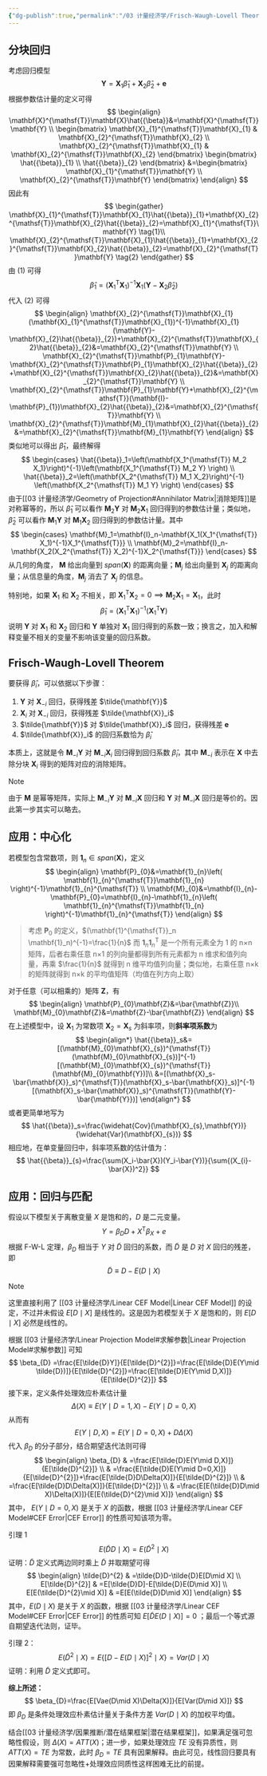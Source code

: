 ```yaml
---
{"dg-publish":true,"permalink":"/03 计量经济学/Frisch-Waugh-Lovell Theorem/","created":"2024-05-22T16:36:06.000+08:00","updated":"2024-09-09T19:59:01.081+08:00"}
---
```


## 分块回归
考虑回归模型
$$
\mathbf{Y}=\mathbf{X}_1\hat{{\beta}}_1+\mathbf{X}_2\hat{{\beta}}_2+\mathbf{e}
$$
根据参数估计量的定义可得
$$
\begin{align}
\mathbf{X}^{\mathsf{T}}\mathbf{X}\hat{{\beta}}&=\mathbf{X}^{\mathsf{T}}\mathbf{Y} \\
\begin{bmatrix}
\mathbf{X}_{1}^{\mathsf{T}}\mathbf{X}_{1} & \mathbf{X}_{2}^{\mathsf{T}}\mathbf{X}_{2} \\
\mathbf{X}_{2}^{\mathsf{T}}\mathbf{X}_{1} & \mathbf{X}_{2}^{\mathsf{T}}\mathbf{X}_{2}
\end{bmatrix}
\begin{bmatrix}
\hat{{\beta}}_{1} \\
\hat{{\beta}}_{2}
\end{bmatrix}
&=\begin{bmatrix}
\mathbf{X}_{1}^{\mathsf{T}}\mathbf{Y} \\
\mathbf{X}_{2}^{\mathsf{T}}\mathbf{Y}
\end{bmatrix}
\end{align}
$$
因此有
$$
\begin{gather}
\mathbf{X}_{1}^{\mathsf{T}}\mathbf{X}_{1}\hat{{\beta}}_{1}+\mathbf{X}_{2}^{\mathsf{T}}\mathbf{X}_{2}\hat{{\beta}}_{2}=\mathbf{X}_{1}^{\mathsf{T}}\mathbf{Y} \tag{1}\\
\mathbf{X}_{2}^{\mathsf{T}}\mathbf{X}_{1}\hat{{\beta}}_{1}+\mathbf{X}_{2}^{\mathsf{T}}\mathbf{X}_{2}\hat{{\beta}}_{2}=\mathbf{X}_{2}^{\mathsf{T}}\mathbf{Y} \tag{2}
\end{gather}
$$
由 $(1)$ 可得
$$
\hat{{\beta}}_{1}=(\mathbf{X}_{1}^{\mathsf{T}}\mathbf{X}_{1})^{-1}\mathbf{X}_{1}(\mathbf{Y}-\mathbf{X}_{2}\hat{{\beta}}_{2})
$$
代入 $(2)$ 可得
$$
\begin{align}
\mathbf{X}_{2}^{\mathsf{T}}\mathbf{X}_{1}(\mathbf{X}_{1}^{\mathsf{T}}\mathbf{X}_{1})^{-1}\mathbf{X}_{1}(\mathbf{Y}-\mathbf{X}_{2}\hat{{\beta}}_{2})+\mathbf{X}_{2}^{\mathsf{T}}\mathbf{X}_{2}\hat{{\beta}}_{2}&=\mathbf{X}_{2}^{\mathsf{T}}\mathbf{Y} \\
\mathbf{X}_{2}^{\mathsf{T}}\mathbf{P}_{1}\mathbf{Y}-\mathbf{X}_{2}^{\mathsf{T}}\mathbf{P}_{1}\mathbf{X}_{2}\hat{{\beta}}_{2}+\mathbf{X}_{2}^{\mathsf{T}}\mathbf{X}_{2}\hat{{\beta}}_{2}&=\mathbf{X}_{2}^{\mathsf{T}}\mathbf{Y} \\
\mathbf{X}_{2}^{\mathsf{T}}\mathbf{P}_{1}\mathbf{Y}+\mathbf{X}_{2}^{\mathsf{T}}(\mathbf{I}-\mathbf{P}_{1})\mathbf{X}_{2}\hat{{\beta}}_{2}&=\mathbf{X}_{2}^{\mathsf{T}}\mathbf{Y} \\
\mathbf{X}_{2}^{\mathsf{T}}\mathbf{M}_{1}\mathbf{X}_{2}\hat{{\beta}}_{2}&=\mathbf{X}_{2}^{\mathsf{T}}\mathbf{M}_{1}\mathbf{Y}
\end{align}
$$
类似地可以得出 $\hat{{\beta}}_{1}$，最终解得
$$
\begin{cases}
\hat{{\beta}}_1=\left(\mathbf{X_1^{\mathsf{T}} M_2 X_1}\right)^{-1}\left(\mathbf{X_1^{\mathsf{T}} M_2 Y} \right) \\
\hat{{\beta}}_2=\left(\mathbf{X_2^{\mathsf{T}} M_1 X_2}\right)^{-1} \left(\mathbf{X_2^{\mathsf{T}} M_1 Y} \right)
\end{cases}
$$
由于[[03 计量经济学/Geometry of Projection#Annihilator Matrix\|消除矩阵]]是对称幂等的，所以 $\hat{{\beta}}_1$ 可以看作 $\mathbf{M}_{2}\mathbf{Y}$ 对 $\mathbf{M}_{2}\mathbf{X}_{1}$ 回归得到的参数估计量；类似地， $\hat{{\beta}}_2$ 可以看作 $\mathbf{M}_{1}\mathbf{Y}$ 对 $\mathbf{M}_{1}\mathbf{X}_{2}$ 回归得到的参数估计量。其中
$$
\begin{cases}
\mathbf{M}_1=\mathbf{I}_n-\mathbf{X_1(X_1^{\mathsf{T}} X_1)^{-1}X_1^{\mathsf{T}}} \\
\mathbf{M}_2=\mathbf{I}_n-\mathbf{X_2(X_2^{\mathsf{T}} X_2)^{-1}X_2^{\mathsf{T}}}
\end{cases}
$$
从几何的角度， $\mathbf{M}$ 给出向量到 $span(\mathbf{X})$ 的距离向量；$\mathbf{M}_{j}$ 给出向量到 $\mathbf{X}_{j}$ 的距离向量；从信息量的角度，$\mathbf{M}_{j}$ 消去了 $\mathbf{X}_{j}$ 的信息。

特别地，如果 $\mathbf{X}_{1}$ 和 $\mathbf{X}_{2}$ 不相关，即 $\mathbf{X}_{1}^{\mathsf{T}}\mathbf{X}_{2}=0\implies \mathbf{M}_{2}\mathbf{X}_{1}=\mathbf{X}_{1}$，此时
$$
\hat{{\beta}}_{1}=\left(\mathbf{X}_{1}^{\mathsf{T}}\mathbf{X}_{1} \right)^{-1}\left(\mathbf{X}_{1}^{\mathsf{T}}\mathbf{Y} \right)
$$
说明 $\mathbf{Y}$ 对 $\mathbf{X}_{1}$ 和 $\mathbf{X}_{2}$ 回归和 $\mathbf{Y}$ 单独对 $\mathbf{X}_{1}$ 回归得到的系数一致；换言之，加入和解释变量不相关的变量不影响该变量的回归系数。

## Frisch-Waugh-Lovell Theorem

要获得 $\hat{{\beta}}_i$，可以依据以下步骤：
1. $\mathbf{Y}$ 对 $\mathbf{X}_{-i}$ 回归，获得残差 $\tilde{\mathbf{Y}}$
2. $\mathbf{X}_i$ 对 $\mathbf{X}_{-i}$ 回归，获得残差 $\tilde{\mathbf{X}}_i$
3. $\tilde{\mathbf{Y}}$ 对 $\tilde{\mathbf{X}}_i$ 回归，获得残差 $\mathbf{e}$
4. $\tilde{\mathbf{X}}_i$ 的回归系数恰为 $\hat{{\beta}}_i$ 

本质上，这就是令 $\mathbf{M}_{-i}\mathbf{Y}$ 对 $\mathbf{M}_{-i}\mathbf{X}_{i}$ 回归得到回归系数 $\hat{{\beta}}_{i}$，其中 $\mathbf{M}_{-i}$ 表示在 $\mathbf{X}$ 中去除分块 $\mathbf{X}_{i}$ 得到的矩阵对应的消除矩阵。

> [!NOTE]
> 由于 $\mathbf{M}$ 是幂等矩阵，实际上 $\mathbf{M}_{-i}\mathbf{Y}$ 对 $\mathbf{M}_{-i}\mathbf{X}$ 回归和 $\mathbf{Y}$ 对 $\mathbf{M}_{-i}\mathbf{X}$ 回归是等价的。因此第一步其实可以略去。

## 应用：中心化
若模型包含常数项，则 $\mathbf{1}_{n}\in span(\mathbf{X})$，定义
$$
\begin{align}
\mathbf{P}_{0}&=\mathbf{1}_{n}\left( \mathbf{1}_{n}^{\mathsf{T}}\mathbf{1}_{n} \right)^{-1}\mathbf{1}_{n}^{\mathsf{T}} \\
\mathbf{M}_{0}&=\mathbf{I}_{n}-\mathbf{P}_{0}=\mathbf{I}_{n}-\mathbf{1}_{n}\left( \mathbf{1}_{n}^{\mathsf{T}}\mathbf{1}_{n} \right)^{-1}\mathbf{1}_{n}^{\mathsf{T}}
\end{align}
$$
> 考虑 $\mathbf{P}_{0}$ 的定义，$(\mathbf{1}^{\mathsf{T}}_n \mathbf{1}_n)^{-1}=\frac{1}{n}$ 而 $\mathbf{1}_{n}\mathbf{1}_{n}^{\mathsf{T}}$ 是一个所有元素全为 1 的 n×n 矩阵，后者右乘任意 n×1 的列向量都得到所有元素都为 n 维求和值列向量，再乘 $\frac{1}{n}$ 就得到 n 维平均值列向量；类似地，右乘任意 n×k 的矩阵就得到 n×k 的平均值矩阵（均值在列方向上取）

对于任意（可以相乘的）矩阵 $\mathbf{Z}$，有
$$
\begin{align}
\mathbf{P}_{0}\mathbf{Z}&=\bar{\mathbf{Z}}\\
\mathbf{M}_{0}\mathbf{Z}&=\mathbf{Z}-\bar{\mathbf{Z}}
\end{align}
$$
在上述模型中，设 $\mathbf{X}_{1}$ 为常数项 $\mathbf{X}_{2}=\mathbf{X}_{s}$ 为斜率项，则**斜率项系数**为
$$
\begin{align*}
\hat{{\beta}}_s&=[(\mathbf{M}_{0}\mathbf{X}_{s})^{\mathsf{T}}(\mathbf{M}_{0}\mathbf{X}_{s})]^{-1}[(\mathbf{M}_{0}\mathbf{X}_{s})^{\mathsf{T}}(\mathbf{M}_{0}\mathbf{Y})]\\
&=[(\mathbf{X}_s-\bar{\mathbf{X}}_s)^{\mathsf{T}}(\mathbf{X}_s-\bar{\mathbf{X}}_s)]^{-1}[(\mathbf{X}_s-\bar{\mathbf{X}}_s)^{\mathsf{T}}(\mathbf{Y}-\bar{\mathbf{Y}})]
\end{align*}
$$
或者更简单地写为
$$
\hat{{\beta}}_s=\frac{\widehat{Cov}(\mathbf{X}_{s},\mathbf{Y})}{\widehat{Var}(\mathbf{X}_{s})}
$$
相应地，在单变量回归中，斜率项系数的估计值为：
$$
\hat{{\beta}}_{s}=\frac{\sum(X_i-\bar{X})(Y_i-\bar{Y})}{\sum{(X_{i}-\bar{X})^2}}
$$
## 应用：回归与匹配

假设以下模型关于离散变量 $X$ 是饱和的，$D$ 是二元变量。
$$
Y=\beta_{D}D+X^{\mathsf{T}}\beta_{X}+e
$$
根据 F-W-L 定理，$\beta_{D}$ 相当于 $Y$ 对 $\tilde{D}$ 回归的系数，而 $\tilde{D}$ 是 $D$ 对 $X$ 回归的残差，即
$$
\tilde{D}\equiv D-E(D\mid X)
$$
> [!NOTE]
> 这里直接利用了 [[03 计量经济学/Linear CEF Model\|Linear CEF Model]] 的设定，不过并未假设 $E[D\mid X]$ 是线性的。这是因为若模型关于 $X$ 是饱和的，则 $E[D\mid X]$ 必然是线性的。

根据 [[03 计量经济学/Linear Projection Model#求解参数\|Linear Projection Model#求解参数]] 可知
$$
\beta_{D} =\frac{E[\tilde{D}Y]}{E[\tilde{D}^{2}]}=\frac{E[\tilde{D}E(Y\mid \tilde{D})]}{E[\tilde{D}^{2}]}=\frac{E[\tilde{D}E(Y\mid D,X)]}{E[\tilde{D}^{2}]}
$$
接下来，定义条件处理效应朴素估计量
$$
\Delta(X)\equiv E(Y\mid D=1,X)-E(Y\mid D=0,X)
$$
从而有
$$
E(Y\mid D,X)=E(Y\mid D=0,X)+D\Delta(X)
$$
代入 $\beta_{D}$ 的分子部分，结合期望迭代法则可得
$$
\begin{align}
\beta_{D} & =\frac{E[\tilde{D}E(Y\mid D,X)]}{E[\tilde{D}^{2}]} \\
 & =\frac{E[\tilde{D}E(Y\mid D=0,X)]}{E[\tilde{D}^{2}]}+\frac{E[\tilde{D}D\Delta(X)]}{E[\tilde{D}^{2}]} \\
 & =\frac{E[\tilde{D}D\Delta(X)]}{E[\tilde{D}^{2}]} \\
 & =\frac{E[E(\tilde{D}D\mid X)\Delta(X)]}{E[E(\tilde{D}^{2}\mid X)]}
\end{align}
$$
其中， $E(Y\mid D=0,X)$ 是关于 $X$ 的函数，根据 [[03 计量经济学/Linear CEF Model#CEF Error\|CEF Error]] 的性质可知该项为零。

引理 1
$$
E(\tilde{D}D\mid X)=E(\tilde{D}^{2}\mid X)
$$
证明：$\tilde{D}$ 定义式两边同时乘上 $\tilde{D}$ 并取期望可得
$$
\begin{align}
\tilde{D}^{2} & =\tilde{D}D-\tilde{D}E[D\mid X] \\
E[\tilde{D}^{2}] & =E[\tilde{D}D]-E[\tilde{D}E(D\mid X)] \\
E[E(\tilde{D}^{2}\mid X)] & =E[E(\tilde{D}D\mid X)]
\end{align}
$$
其中，$E(D\mid X)$ 是关于 $X$ 的函数，根据 [[03 计量经济学/Linear CEF Model#CEF Error\|CEF Error]] 的性质可知 $E[\tilde{D}E(D\mid X)]=0$ ；最后一个等式源自期望迭代法则，证毕。

引理 2：
$$
E(\tilde{D}^{2}\mid X)=E\{ [D-E(D\mid X)]^{2}\mid X \}=Var(D\mid X)
$$
证明：利用 $\tilde{D}$ 定义式即可。

**综上所述：**
$$
\beta_{D}=\frac{E[Vae(D\mid X)\Delta(X)]}{E[Var(D\mid X)]}
$$
即 $\beta_{D}$ 是条件处理效应朴素估计量关于条件方差 $Var(D\mid X)$ 的加权平均值。

结合[[03 计量经济学/因果推断/潜在结果框架\|潜在结果框架]]，如果满足强可忽略性假设，则 $\Delta(X)=ATT(X)$；进一步，如果处理效应 $TE$ 没有异质性，则 $ATT(X)=TE$ 为常数，此时 $\beta_{D}=TE$ 具有因果解释。由此可见，线性回归要具有因果解释需要强可忽略性+处理效应同质性这样困难无比的前提。
